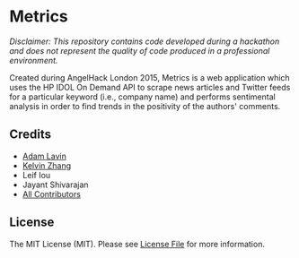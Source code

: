 # Metrics

*Disclaimer: This repository contains code developed during a hackathon and does not represent the quality of code produced in a professional environment.*

Created during AngelHack London 2015, Metrics is a web application which uses the HP IDOL On Demand API to scrape news articles and Twitter feeds for a particular keyword (i.e., company name) and performs sentimental analysis in order to find trends in the positivity of the authors' comments. 

## Credits

- [Adam Lavin](https://github.com/lavoaster)
- [Kelvin Zhang](https://github.com/kz)
- Leif Iou
- Jayant Shivarajan
- [All Contributors](link-contributors)

## License

The MIT License (MIT). Please see [License File](LICENSE.md) for more information.
